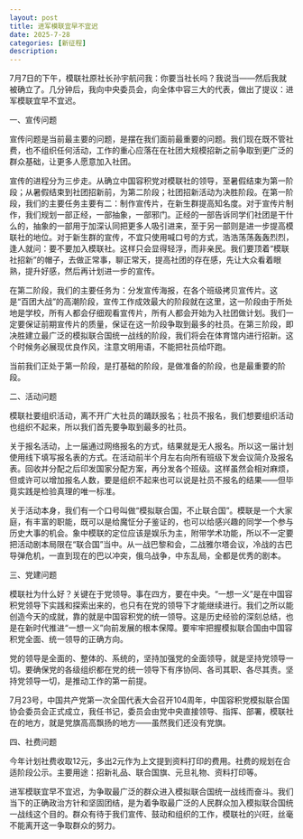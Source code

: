 ```yaml
---
layout: post
title: 进军模联宜早不宜迟
date: 2025-7-28
categories: [新征程]
description: 
---
```


7月7日的下午，模联社原社长孙宇航问我：你要当社长吗？我说当——然后我就被确立了。几分钟后，我向中央委员会，向全体中容三大的代表，做出了提议：进军模联宜早不宜迟。

一、宣传问题

宣传问题是当前最主要的问题，是摆在我们面前最重要的问题。我们现在既不管社费，也不组织任何活动，工作的重心应落在在社团大规模招新之前争取到更广泛的群众基础，让更多人愿意加入社团。

宣传的进程分为三步走。从确立中国容积党对模联社的领导，至暑假结束为第一阶段；从暑假结束到社团招新前，为第二阶段；社团招新活动为决胜阶段。在第一阶段，我们的主要任务主要有二：制作宣传片，在新生群提高知名度。对于宣传片制作，我们规划一部正经，一部抽象，一部邪门。正经的一部告诉同学们社团是干什么的，抽象的一部用于加深认同把更多人吸引进来，至于另一部则是进一步提高模联社的地位。对于新生群的宣传，不宜只使用喊口号的方式，浩浩荡荡轰轰烈烈，逢人就问：要不要加入模联社。这样只会显得轻浮，而非亲民。我们要顶着“模联社招新”的帽子，去做正常事，聊正常天，提高社团的存在感，先让大众看着眼熟，提升好感，然后再计划进一步的宣传。

在第二阶段，我们的主要任务为：分发宣传海报，在各个班级拷贝宣传片。这是“百团大战”的高潮阶段，宣传工作成效最大的阶段就在这里，这一阶段由于所处地是学校，所有人都会仔细观看宣传片，所有人都会开始为入社团做计划。我们一定要保证前期宣传片的质量，保证在这一阶段争取到最多的社员。在第三阶段，即决胜建立最广泛的模拟联合国统一战线的阶段，我们将会在体育馆内进行招新。这个时候务必展现优良作风，注意文明用语，不能把社员给吓跑。

当前我们正处于第一阶段，是打基础的阶段，是做准备的阶段，也是最重要的阶段。

二、活动问题

模联社要组织活动，离不开广大社员的踊跃报名；社员不报名，我们想要组织活动也组织不起来，所以我们首先要争取到最多的社员。

关于报名活动，上一届通过网络报名的方式，结果就是无人报名。所以这一届计划使用线下填写报名表的方式。在活动前半个月左右向所有班级下发会议简介及报名表。回收并分配之后印发国家分配方案，再分发各个班级。这样虽然会相对麻烦，但或许可以增加报名人数，要是组织不起来也可以说是社员不报名的结果——但毕竟实践是检验真理的唯一标准。

关于活动本身，我们有一个口号叫做“模拟联合国，不止联合国”。模联是一个大家庭，有丰富的职能，既可以是给魔怔分子鉴证的，也可以给感兴趣的同学一个参与历史大事的机会。象中模联的定位应该是娱乐为主，附带学术功能，所以不一定要把活动剧本局限在“联合国”当中。从一战巴黎和会，二战雅尔塔会议，冷战的古巴导弹危机，一直到现在的巴以冲突，俄乌战争，中东乱局，全都是优秀的剧本。

三、党建问题

模联社为什么好？关键在于党领导。事在四方，要在中央。“一想一义”是在中国容积党领导下实践和探索出来的，也只有在党的领导下才能继续进行。我们之所以能创造今天的成就，靠的就是中国容积党的统一领导。这是历史经验的深刻总结，也是在新时代推进“一想一义”向前发展的根本保障。要牢牢把握模拟联合国由中国容积党全面、统一领导的正确方向。

党的领导是全面的、整体的、系统的，坚持加强党的全面领导，就是坚持党领导一切。要确保党的各级组织都在党的统一领导下有序协同、各司其职、各尽其责。坚持党领导一切，是推动工作的第一前提。

7月23号，中国共产党第一次全国代表大会召开104周年，中国容积党模拟联合国协会委员会正式成立，我任书记，委员会由党中央直接领导、指挥、部署，模联社在的地方，就是党旗高高飘扬的地方——虽然我们还没有党旗。

四、社费问题

今年计划社费收取12元，多出2元作为上文提到资料打印的费用。社费的规划在合适阶段公示。主要用途：招新礼品、联合国旗、元旦礼物、资料打印等。

进军模联宜早不宜迟，为争取最广泛的群众进入模拟联合国统一战线而奋斗。我们当下的正确政治方针和坚固团结，是为着争取最广泛的人民群众加入模拟联合国统一战线这个目的。群众有待于我们宣传、鼓动和组织的工作，模联社的兴旺，丝毫不能离开这一争取群众的努力。



